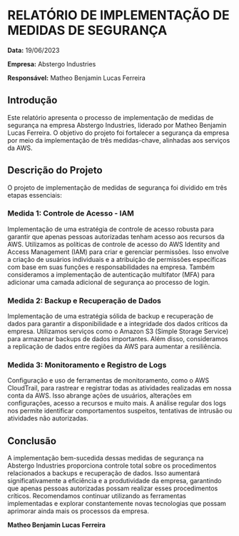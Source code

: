 # RELATÓRIO DE IMPLEMENTAÇÃO DE MEDIDAS DE SEGURANÇA

**Data:** 19/06/2023

**Empresa:** Abstergo Industries

**Responsável:** Matheo Benjamin Lucas Ferreira

## Introdução
Este relatório apresenta o processo de implementação de medidas de segurança na empresa Abstergo Industries, liderado por Matheo Benjamin Lucas Ferreira. O objetivo do projeto foi fortalecer a segurança da empresa por meio da implementação de três medidas-chave, alinhadas aos serviços da AWS.

## Descrição do Projeto
O projeto de implementação de medidas de segurança foi dividido em três etapas essenciais:

### Medida 1: Controle de Acesso - IAM
Implementação de uma estratégia de controle de acesso robusta para garantir que apenas pessoas autorizadas tenham acesso aos recursos da AWS. Utilizamos as políticas de controle de acesso do AWS Identity and Access Management (IAM) para criar e gerenciar permissões. Isso envolve a criação de usuários individuais e a atribuição de permissões específicas com base em suas funções e responsabilidades na empresa. Também consideramos a implementação de autenticação multifator (MFA) para adicionar uma camada adicional de segurança ao processo de login.

### Medida 2: Backup e Recuperação de Dados
Implementação de uma estratégia sólida de backup e recuperação de dados para garantir a disponibilidade e a integridade dos dados críticos da empresa. Utilizamos serviços como o Amazon S3 (Simple Storage Service) para armazenar backups de dados importantes. Além disso, consideramos a replicação de dados entre regiões da AWS para aumentar a resiliência.

### Medida 3: Monitoramento e Registro de Logs
Configuração e uso de ferramentas de monitoramento, como o AWS CloudTrail, para rastrear e registrar todas as atividades realizadas em nossa conta da AWS. Isso abrange ações de usuários, alterações em configurações, acesso a recursos e muito mais. A análise regular dos logs nos permite identificar comportamentos suspeitos, tentativas de intrusão ou atividades não autorizadas.

## Conclusão
A implementação bem-sucedida dessas medidas de segurança na Abstergo Industries proporciona controle total sobre os procedimentos relacionados a backups e recuperação de dados. Isso aumentará significativamente a eficiência e a produtividade da empresa, garantindo que apenas pessoas autorizadas possam realizar esses procedimentos críticos. Recomendamos continuar utilizando as ferramentas implementadas e explorar constantemente novas tecnologias que possam aprimorar ainda mais os processos da empresa.

**Matheo Benjamin Lucas Ferreira**
